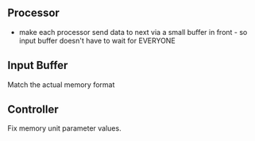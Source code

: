 ## Processor
- make each processor send data to next via a small buffer in front - so input buffer doesn't have to wait for EVERYONE

## Input Buffer
Match the actual memory format

## Controller
Fix memory unit parameter values.